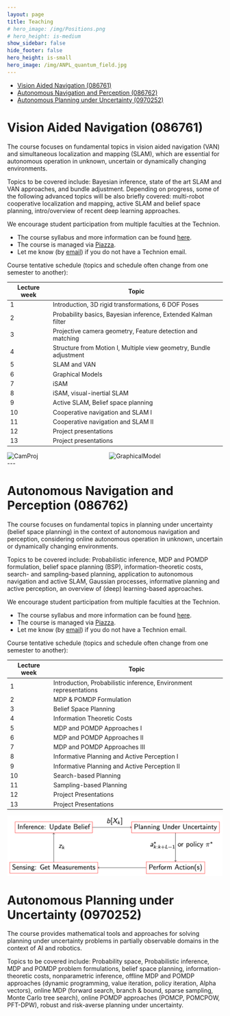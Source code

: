 ```yaml
---
layout: page
title: Teaching
# hero_image: /img/Positions.png
# hero_height: is-medium
show_sidebar: false
hide_footer: false
hero_height: is-small
hero_image: /img/ANPL_quantum_field.jpg 
---
```


* [Vision Aided Navigation (086761)](#VAN)
* [Autonomous Navigation and Perception (086762)](#ANP)
* [Autonomous Planning under Uncertainty (0970252)](#POMDP)

# Vision Aided Navigation (086761)
<div id="VAN"></div>
The course focuses on fundamental topics in vision aided navigation (VAN) and simultaneous localization and mapping (SLAM), which are essential for autonomous operation in unknown, uncertain or dynamically changing environments.

Topics to be covered include: Bayesian inference, state of the art SLAM and VAN approaches, and bundle adjustment. Depending on progress, some of the following advanced topics will be also briefly covered: multi-robot cooperative localization and mapping, active SLAM and belief space planning, intro/overview of recent deep learning approaches.

We encourage student participation from multiple faculties at the Technion.

- The course syllabus and more information can be found [here](https://www.graduate.technion.ac.il/Subjects.Eng/?Sub=86761).
- The course is managed via [Piazza](https://piazza.com/technion.ac.il/fall2020/086761).
- Let me know (by [email](mailto:vadim.indelman@technion.ac.il)) if you do not have a Technion email.

Course tentative schedule (topics and schedule often change from one semester to another):

| Lecture week|Topic|
|---|---|
| 1 |Introduction, 3D rigid transformations, 6 DOF Poses|
| 2 |Probability basics, Bayesian inference, Extended Kalman filter|
| 3 |Projective camera geometry, Feature detection and matching|
| 4 |Structure from Motion I, Multiple view geometry, Bundle adjustment|
| 5 |SLAM and VAN|
| 6 |Graphical Models|
| 7 |iSAM|
| 8 |iSAM, visual-inertial SLAM|
| 9 |Active SLAM, Belief space planning|
| 10 |Cooperative navigation and SLAM I|
| 11 |Cooperative navigation and SLAM II|
| 12 |Project presentations|
| 13 |Project presentations|

<div class="columns is-multiline">
<div class="column is-one-quarter-desktop is-6-tablet">

<div style="display: flex; width: auto; height:auto; object-fit: fill;">
    <img src="/img/Teaching/CamProj.png" alt="CamProj">
</div>

</div>

<div class="column is-one-quarter-desktop is-6-tablet">

<div style="display: flex; width: auto; height:auto; object-fit: fill;">
    <img src="/img/Teaching/GraphicalModel.png" alt="GraphicalModel">
</div>

</div>
</div>
---

# Autonomous Navigation and Perception (086762)
<div id="ANP"></div>
The course focuses on fundamental topics in planning under uncertainty (belief space planning) in the context of autonomous navigation and perception, considering online autonomous operation in unknown, uncertain or dynamically changing environments.

Topics to be covered include: Probabilistic inference, MDP and POMDP formulation, belief space planning (BSP), information-theoretic costs, search- and sampling-based planning, application to autonomous navigation and active SLAM, Gaussian processes, informative planning and active perception, an overview of (deep) learning-based approaches.

We encourage student participation from multiple faculties at the Technion.

- The course syllabus and more information can be found [here](https://www.graduate.technion.ac.il/Subjects.Eng/?Sub=86762).
- The course is managed via [Piazza](https://piazza.com/technion.ac.il/spring2021/086762/home).
- Let me know (by [email](mailto:vadim.indelman@technion.ac.il)) if you do not have a Technion email.

Course tentative schedule (topics and schedule often change from one semester to another):

| Lecture week|Topic|
|---|---|
| 1 |Introduction, Probabilistic inference, Environment representations|
| 2 |MDP & POMDP Formulation|
| 3 |Belief Space Planning|
| 4 |Information Theoretic Costs|
| 5 |MDP and POMDP Approaches I|
| 6 |MDP and POMDP Approaches II|
| 7 |MDP and POMDP Approaches III|
| 8 |Informative Planning and Active Perception I|
| 9 |Informative Planning and Active Perception II|
| 10 |Search-based Planning|
| 11 |Sampling-based Planning|
| 12 |Project Presentations|
| 13 |Project Presentations|

<div style="display: flex; justify-content: center;">
    <img src="/img/Teaching/Picture1.png" alt="Picture1">
</div>

# Autonomous Planning under Uncertainty (0970252)
<div id="POMDP"></div>
The course provides mathematical tools and approaches for solving planning under uncertainty problems in partially observable domains in the context of AI and robotics. 

Topics to be covered include: Probability space, Probabilistic inference, MDP and POMDP problem formulations, belief space planning, information-theoretic costs, nonparametric inference, offline MDP and POMDP approaches (dynamic programming, value iteration, policy iteration, Alpha vectors), online MDP (forward search, branch & bound, sparse sampling, Monte Carlo tree search), online POMDP approaches (POMCP, POMCPOW, PFT-DPW), robust and risk-averse planning under uncertainty.
